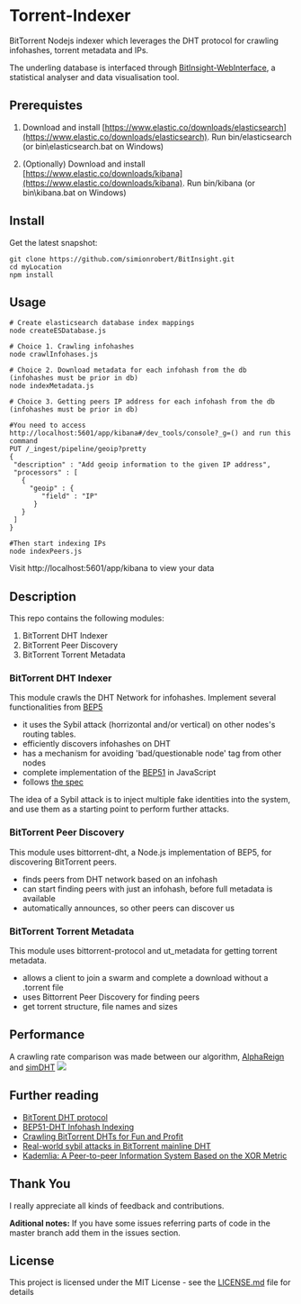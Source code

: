 # Torrent-Indexer
BitTorrent Nodejs indexer which leverages the DHT protocol for crawling infohashes, torrent metadata and IPs.

The underling database is interfaced through [BitInsight-WebInterface](https://github.com/simionrobert/BitInsight-WebInterface.git),
a statistical analyser and data visualisation tool.

## Prerequistes
1. Download and install [https://www.elastic.co/downloads/elasticsearch](https://www.elastic.co/downloads/elasticsearch). Run bin/elasticsearch (or bin\elasticsearch.bat on Windows)

2. (Optionally) Download and install [https://www.elastic.co/downloads/kibana](https://www.elastic.co/downloads/kibana). Run bin/kibana (or bin\kibana.bat on Windows)

## Install
Get the latest snapshot:
```
git clone https://github.com/simionrobert/BitInsight.git
cd myLocation
npm install
```

## Usage

```
# Create elasticsearch database index mappings
node createESDatabase.js

# Choice 1. Crawling infohashes
node crawlInfohases.js

# Choice 2. Download metadata for each infohash from the db (infohashes must be prior in db)
node indexMetadata.js

# Choice 3. Getting peers IP address for each infohash from the db (infohashes must be prior in db)

#You need to access http://localhost:5601/app/kibana#/dev_tools/console?_g=() and run this command
PUT /_ingest/pipeline/geoip?pretty
{
 "description" : "Add geoip information to the given IP address",
 "processors" : [
   {
     "geoip" : {
        "field" : "IP"
      }
   }
 ]
}

#Then start indexing IPs
node indexPeers.js
```

Visit http://localhost:5601/app/kibana to view your data


## Description
This repo contains the following modules:
1. BitTorrent DHT Indexer
2. BitTorrent Peer Discovery
3. BitTorrent Torrent Metadata

### BitTorrent DHT Indexer

This module crawls the DHT Network for infohashes. Implement several functionalities from [BEP5](http://www.bittorrent.org/beps/bep_0005.html)
* it uses the Sybil attack (horrizontal and/or vertical) on other nodes's routing tables. 
* efficiently discovers infohashes on DHT
* has a mechanism for avoiding 'bad/questionable node' tag from other nodes
* complete implementation of the [BEP51](http://www.bittorrent.org/beps/bep_0051.html) in JavaScript
* follows [the spec](http://www.bittorrent.org/beps/bep_0051.html)

The idea of a Sybil attack is to inject multiple fake identities into the system, and use them as a starting point to perform further attacks.

### BitTorrent Peer Discovery

This module uses bittorrent-dht, a Node.js implementation of BEP5, for discovering BitTorrent peers.
* finds peers from DHT network based on an infohash
* can start finding peers with just an infohash, before full metadata is available
* automatically announces, so other peers can discover us

### BitTorrent Torrent Metadata

This module uses bittorrent-protocol and ut_metadata for getting torrent metadata.
* allows a client to join a swarm and complete a download without a .torrent file
* uses Bittorrent Peer Discovery for finding peers
* get torrent structure, file names and sizes

## Performance
A crawling rate comparison was made between our algorithm, [AlphaReign](https://github.com/AlphaReign/scraper) and [simDHT](https://github.com/wuzhenda/simDHT)
![](https://github.com/simionrobert/BitInsight/blob/master/images/Captur2.JPG)


## Further reading
* [BitTorent DHT protocol](http://www.bittorrent.org/beps/bep_0005.html)
* [BEP51-DHT Infohash Indexing](http://www.bittorrent.org/beps/bep_0051.html)
* [Crawling BitTorrent DHTs for Fun and Profit](https://www.usenix.org/legacy/event/woot10/tech/full_papers/Wolchok.pdf)
* [Real-world sybil attacks in BitTorrent mainline DHT](https://www.researchgate.net/profile/Liang_Wang84/publication/261046350_Real-world_sybil_attacks_in_BitTorrent_mainline_DHT/links/550808160cf27e990e08c7bb/Real-world-sybil-attacks-in-BitTorrent-mainline-DHT.pdf)
* [Kademlia: A Peer-to-peer Information System Based on the XOR Metric](http://www.ic.unicamp.br/~bit/ensino/mo809_1s13/papers/P2P/Kademlia-%20A%20Peer-to-Peer%20Information%20System%20Based%20on%20the%20XOR%20Metric%20.pdf)

## Thank You
I really appreciate all kinds of feedback and contributions.

**Aditional notes:**
If you have some issues referring parts of code in the master branch add them in the issues section.

## License

This project is licensed under the MIT License - see the [LICENSE.md](LICENSE.md) file for details
